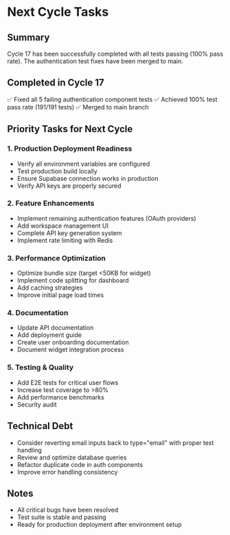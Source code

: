 # Next Cycle Tasks

## Summary
Cycle 17 has been successfully completed with all tests passing (100% pass rate). The authentication test fixes have been merged to main.

## Completed in Cycle 17
✅ Fixed all 5 failing authentication component tests
✅ Achieved 100% test pass rate (191/191 tests)
✅ Merged to main branch

## Priority Tasks for Next Cycle

### 1. Production Deployment Readiness
- Verify all environment variables are configured
- Test production build locally
- Ensure Supabase connection works in production
- Verify API keys are properly secured

### 2. Feature Enhancements
- Implement remaining authentication features (OAuth providers)
- Add workspace management UI
- Complete API key generation system
- Implement rate limiting with Redis

### 3. Performance Optimization
- Optimize bundle size (target <50KB for widget)
- Implement code splitting for dashboard
- Add caching strategies
- Improve initial page load times

### 4. Documentation
- Update API documentation
- Add deployment guide
- Create user onboarding documentation
- Document widget integration process

### 5. Testing & Quality
- Add E2E tests for critical user flows
- Increase test coverage to >80%
- Add performance benchmarks
- Security audit

## Technical Debt
- Consider reverting email inputs back to type="email" with proper test handling
- Review and optimize database queries
- Refactor duplicate code in auth components
- Improve error handling consistency

## Notes
- All critical bugs have been resolved
- Test suite is stable and passing
- Ready for production deployment after environment setup